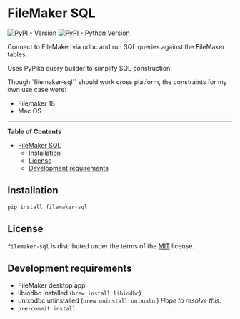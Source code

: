 # FileMaker SQL

[![PyPI - Version](https://img.shields.io/pypi/v/filemaker-sql.svg)](https://pypi.org/project/filemaker-sql)
[![PyPI - Python Version](https://img.shields.io/pypi/pyversions/filemaker-sql.svg)](https://pypi.org/project/filemaker-sql)

Connect to FileMaker via odbc and run SQL queries against the FileMaker tables.

Uses PyPika query builder to simplify SQL construction.


Though `filemaker-sql`` should work cross platform, the constraints for my own use case were:

- Filemaker 18
- Mac OS


-----

**Table of Contents**

- [FileMaker SQL](#filemaker-sql)
  - [Installation](#installation)
  - [License](#license)
  - [Development requirements](#development-requirements)

## Installation

```console
pip install filemaker-sql
```

## License

`filemaker-sql` is distributed under the terms of the [MIT](https://spdx.org/licenses/MIT.html) license.


## Development requirements

- FileMaker desktop app
- libiodbc installed (`brew install libiodbc`)
- unixodbc uninstalled (`brew uninstall unixodbc`) _Hope to resolve this._
- `pre-commit install`